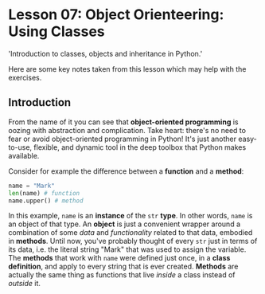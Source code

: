 # Lesson 07: Object Orienteering: Using Classes
  
'Introduction to classes, objects and inheritance in Python.'
  
Here are some key notes taken from this lesson which may help with the exercises.

## Introduction
From the name of it you can see that **object-oriented programming** is oozing with abstraction and complication. Take heart: there's no need to fear or avoid object-oriented programming in Python! It's just another easy-to-use, flexible, and dynamic tool in the deep toolbox that Python makes available.
  
Consider for example the difference between a **function** and a **method**:
```python
name = "Mark"
len(name) # function
name.upper() # method
```

In this example, `name` is an **instance** of the `str` **type**. In other words, `name` is an object of that type. An **object** is just a convenient wrapper around a combination of some *data* and *functionality* related to that data, embodied in **methods**. Until now, you've probably thought of every `str` just in terms of its data, i.e. the literal string "Mark" that was used to assign the variable. The **methods** that work with `name` were defined just once, in a **class definition**, and apply to every string that is ever created. **Methods** are actually the same thing as functions that live *inside* a class instead of *outside* it.
